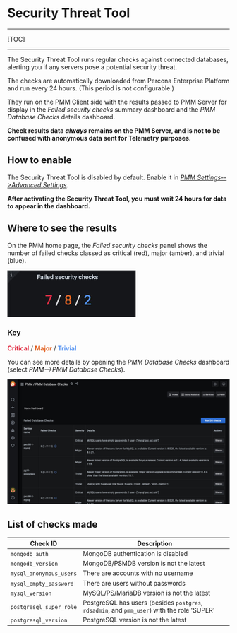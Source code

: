 # Security Threat Tool

---

[TOC]

---

The Security Threat Tool runs regular checks against connected databases, alerting you if any servers pose a potential security threat.

The checks are automatically downloaded from Percona Enterprise Platform and run every 24 hours. (This period is not configurable.)

They run on the PMM Client side with the results passed to PMM Server for display in the *Failed security checks* summary dashboard and the *PMM Database Checks* details dashboard.

**Check results data *always* remains on the PMM Server, and is not to be confused with anonymous data sent for Telemetry purposes.**

## How to enable

The Security Threat Tool is disabled by default. Enable it in [*PMM Settings-->Advanced Settings*](../../how-to/configure.md#advanced-settings).

**After activating the Security Threat Tool, you must wait 24 hours for data to appear in the dashboard.**

## Where to see the results

On the PMM home page, the *Failed security checks* panel shows the number of failed checks classed as critical (red), major (amber), and trivial (blue).

![Failed security checks panel](../../_images/PMM_Home_Dashboard_Panels_Failed_Security_Checks.jpg)

<div class="panel panel-default">
  <div class="panel-heading">
    <h3 class="panel-title">Key</h3>
  </div>
  <div class="panel-body">
    <b style="color:#e02f44;">Critical</b> &sol; <b style="color:#e36526;">Major</b> &sol; <b style="color:#5794f2;">Trivial</b>
  </div>
</div>

You can see more details by opening the *PMM Database Checks* dashboard (select *PMM-->PMM Database Checks*).

![PMM Database Checks dashboard](../../_images/PMM_Database_Checks.jpg)

## List of checks made

| Check ID                | Description
| ----------------------- | ----------------------------------------------------------------
| `mongodb_auth`          | MongoDB authentication is disabled
| `mongodb_version`       | MongoDB/PSMDB version is not the latest
| `mysql_anonymous_users` | There are accounts with no username
| `mysql_empty_password`  | There are users without passwords
| `mysql_version`         | MySQL/PS/MariaDB version is not the latest
| `postgresql_super_role` | PostgreSQL has users (besides `postgres`, `rdsadmin`, and `pmm_user`) with the role 'SUPER'
| `postgresql_version`    | PostgreSQL version is not the latest
